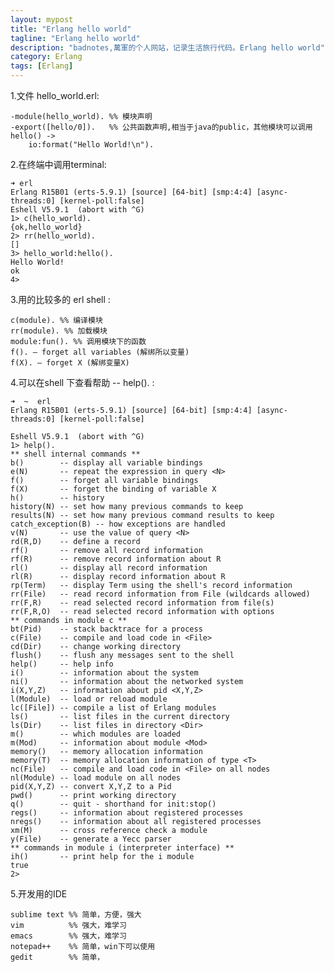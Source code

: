 ```yaml
---
layout: mypost
title: "Erlang hello world"
tagline: "Erlang hello world"
description: "badnotes,萬軍的个人网站，记录生活旅行代码。Erlang hello world"
category: Erlang
tags: [Erlang]
---
```



1.文件 hello_world.erl:

	-module(hello_world). %% 模块声明
	-export([hello/0]).   %% 公共函数声明,相当于java的public，其他模块可以调用
	hello() ->
		io:format("Hello World!\n"). 

2.在终端中调用terminal:

	➜ erl
	Erlang R15B01 (erts-5.9.1) [source] [64-bit] [smp:4:4] [async-threads:0] [kernel-poll:false]
	Eshell V5.9.1  (abort with ^G)
	1> c(hello_world).
	{ok,hello_world}
	2> rr(hello_world).
	[]
	3> hello_world:hello().
	Hello World!
	ok
	4> 

3.用的比较多的 erl shell :

	c(module). %% 编译模块
	rr(module). %% 加载模块
	module:fun(). %% 调用模块下的函数
	f(). – forget all variables (解绑所以变量)
	f(X). – forget X (解绑变量X)

4.可以在shell 下查看帮助 -- help(). :

	➜  ~  erl
	Erlang R15B01 (erts-5.9.1) [source] [64-bit] [smp:4:4] [async-threads:0] [kernel-poll:false]

	Eshell V5.9.1  (abort with ^G)
	1> help().
	** shell internal commands **
	b()        -- display all variable bindings
	e(N)       -- repeat the expression in query <N>
	f()        -- forget all variable bindings
	f(X)       -- forget the binding of variable X
	h()        -- history
	history(N) -- set how many previous commands to keep
	results(N) -- set how many previous command results to keep
	catch_exception(B) -- how exceptions are handled
	v(N)       -- use the value of query <N>
	rd(R,D)    -- define a record
	rf()       -- remove all record information
	rf(R)      -- remove record information about R
	rl()       -- display all record information
	rl(R)      -- display record information about R
	rp(Term)   -- display Term using the shell's record information
	rr(File)   -- read record information from File (wildcards allowed)
	rr(F,R)    -- read selected record information from file(s)
	rr(F,R,O)  -- read selected record information with options
	** commands in module c **
	bt(Pid)    -- stack backtrace for a process
	c(File)    -- compile and load code in <File>
	cd(Dir)    -- change working directory
	flush()    -- flush any messages sent to the shell
	help()     -- help info
	i()        -- information about the system
	ni()       -- information about the networked system
	i(X,Y,Z)   -- information about pid <X,Y,Z>
	l(Module)  -- load or reload module
	lc([File]) -- compile a list of Erlang modules
	ls()       -- list files in the current directory
	ls(Dir)    -- list files in directory <Dir>
	m()        -- which modules are loaded
	m(Mod)     -- information about module <Mod>
	memory()   -- memory allocation information
	memory(T)  -- memory allocation information of type <T>
	nc(File)   -- compile and load code in <File> on all nodes
	nl(Module) -- load module on all nodes
	pid(X,Y,Z) -- convert X,Y,Z to a Pid
	pwd()      -- print working directory
	q()        -- quit - shorthand for init:stop()
	regs()     -- information about registered processes
	nregs()    -- information about all registered processes
	xm(M)      -- cross reference check a module
	y(File)    -- generate a Yecc parser
	** commands in module i (interpreter interface) **
	ih()       -- print help for the i module
	true
	2> 

5.开发用的IDE

	sublime text %% 简单，方便，强大
	vim          %% 强大，难学习
	emacs        %% 强大，难学习
	notepad++    %% 简单，win下可以使用
	gedit        %% 简单， 

